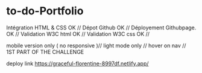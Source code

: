 # to-do-Portfolio


Intégration HTML & CSS OK // 
Dépot Github OK // 
Déployement Githubpage. OK // 
Validation W3C html OK // 
Validation W3C css OK //

mobile version only ( no responsive )// 
light mode only // 
hover on nav // 
1ST PART OF THE CHALLENGE

deploy link
https://graceful-florentine-8997df.netlify.app/
